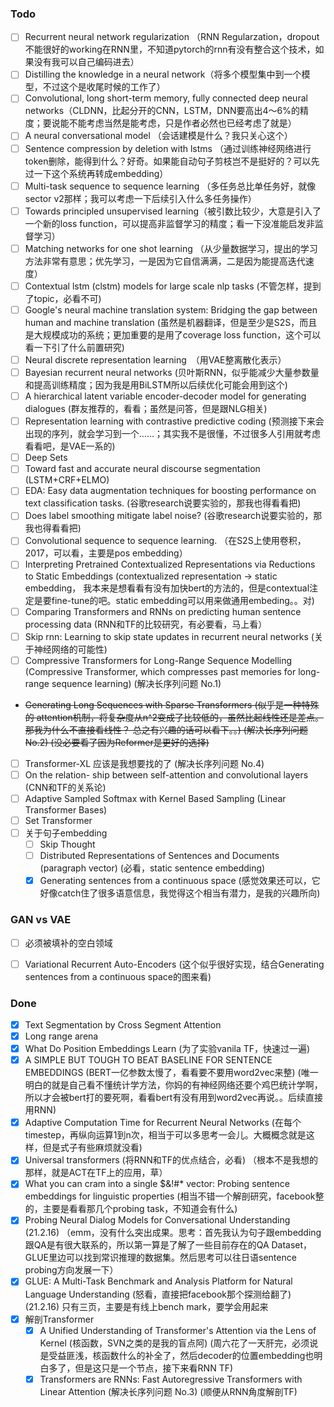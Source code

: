 ### Todo

- [ ] Recurrent neural network regularization （RNN Regularzation，dropout不能很好的working在RNN里，不知道pytorch的rnn有没有整合这个技术，如果没有我可以自己编码进去）
- [ ] Distilling the knowledge in a neural network（将多个模型集中到一个模型，不过这个是收尾时候的工作了）
- [ ] Convolutional, long short-term memory, fully connected deep neural networks（CLDNN，比起分开的CNN，LSTM，DNN要高出4～6%的精度；要说能不能考虑当然是能考虑，只是作者必然也已经考虑了就是）
- [ ] A neural conversational model （会话建模是什么？我只关心这个）
- [ ] Sentence compression by deletion with lstms （通过训练神经网络进行token删除，能得到什么？好奇。如果能自动句子剪枝岂不是挺好的？可以先过一下这个系统再转成embedding）
- [ ] Multi-task sequence to sequence learning （多任务总比单任务好，就像sector v2那样；我可以考虑一下后续引入什么多任务操作）
- [ ] Towards principled unsupervised learning（被引数比较少，大意是引入了一个新的loss function，可以提高非监督学习的精度；看一下没准能启发非监督学习）
- [ ] Matching networks for one shot learning （从少量数据学习，提出的学习方法非常有意思；优先学习，一是因为它自信满满，二是因为能提高迭代速度）
- [ ] Contextual lstm (clstm) models for large scale nlp tasks (不管怎样，提到了topic，必看不可)
- [ ] Google's neural machine translation system: Bridging the gap between human and machine translation (虽然是机器翻译，但是至少是S2S，而且是大规模成功的系统；更加重要的是用了coverage loss function，这个可以看一下引了什么前置研究)
- [ ] Neural discrete representation learning　（用VAE整离散化表示）
- [ ] Bayesian recurrent neural networks (贝叶斯RNN，似乎能减少大量参数量和提高训练精度；因为我是用BiLSTM所以后续优化可能会用到这个)
- [ ] A hierarchical latent variable encoder-decoder model for generating dialogues (群友推荐的，看看；虽然是问答，但是跟NLG相关)
- [ ] Representation learning with contrastive predictive coding (预测接下来会出现的序列，就会学习到一个……；其实我不是很懂，不过很多人引用就考虑看看吧，是VAE一系的)
- [ ] Deep Sets
- [ ] Toward fast and accurate neural discourse segmentation (LSTM+CRF+ELMO)
- [ ] EDA: Easy data augmentation techniques for boosting performance on text classification tasks. (谷歌research说要实验的，那我也得看看把)
- [ ] Does label smoothing mitigate label noise? (谷歌research说要实验的，那我也得看看把)
- [ ] Convolutional sequence to sequence learning. （在S2S上使用卷积，2017，可以看，主要是pos embedding）
- [ ] Interpreting Pretrained Contextualized Representations via Reductions to Static Embeddings (contextualized representation -> static embedding， 我本来是想看看有没有加快bert的方法的，但是contextual注定是要fine-tune的吧。static embedding可以用来做通用embeding。。对)
- [ ] Comparing Transformers and RNNs on predicting human sentence processing data (RNN和TF的比较研究，有必要看，马上看）
- [ ] Skip rnn: Learning to skip state updates in recurrent neural networks (关于神经网络的可能性)
- [ ] Compressive Transformers for Long-Range Sequence Modelling (Compressive Transformer, which compresses past memories for long-range sequence learning) (解决长序列问题 No.1)
- ~~Generating Long Sequences with Sparse Transformers (似乎是一种特殊的 attention机制，将复杂度从n^2变成了比较低的，虽然比起线性还是差点。那我为什么不直接看线性？ 总之有兴趣的话可以看下。。) (解决长序列问题 No.2) (没必要看了因为Reformer是更好的选择)~~
- [ ] Transformer-XL 应该是我想要找的了 (解决长序列问题 No.4)
- [ ] On the relation- ship between self-attention and convolutional layers (CNN和TF的关系论)
- [ ] Adaptive Sampled Softmax with Kernel Based Sampling (Linear Transformer Bases)
- [ ] Set Transformer
- [ ] 关于句子embedding
  - [ ] Skip Thought
  - [ ] Distributed Representations of Sentences and Documents (paragraph vector) (必看，static sentence embedding)
  - [X] Generating sentences from a continuous space (感觉效果还可以，它好像catch住了很多语意信息，我觉得这个相当有潜力，是我的兴趣所向)

### GAN vs VAE

- [ ] 必须被填补的空白领域
- [ ] Variational Recurrent Auto-Encoders (这个似乎很好实现，结合Generating sentences from a continuous space的图来看)


### Done

- [X] Text Segmentation by Cross Segment Attention
- [X] Long range arena
- [X] What Do Position Embeddings Learn (为了实验vanila TF，快速过一遍)
- [X] A SIMPLE BUT TOUGH TO BEAT BASELINE FOR SENTENCE EMBEDDINGS (BERT一亿参数太慢了，看看要不要用word2vec来整) (唯一明白的就是自己看不懂统计学方法，你妈的有神经网络还要个鸡巴统计学啊，所以才会被bert打的要死啊，看看bert有没有用到word2vec再说。。后续直接用RNN)
- [X] Adaptive Computation Time for Recurrent Neural Networks (在每个timestep，再纵向运算1到n次，相当于可以多思考一会儿。大概概念就是这样，但是式子有些麻烦就没看)
- [X] Universal transformers (将RNN和TF的优点结合，必看) （根本不是我想的那样，就是ACT在TF上的应用，草）
- [X] What you can cram into a single $&!#* vector: Probing sentence embeddings for linguistic properties (相当不错一个解剖研究，facebook整的，主要是看看那几个probing task，不知道会有什么)
- [X] Probing Neural Dialog Models for Conversational Understanding (21.2.16) （emm，没有什么突出成果。思考：首先我认为句子跟embedding跟QA是有很大联系的，所以第一算是了解了一些目前存在的QA Dataset，GLUE里边可以找到常识推理的数据集。然后思考可以往日语sentence probing方向发展一下）
- [X] GLUE: A Multi-Task Benchmark and Analysis Platform for Natural Language Understanding (怒看，直接把facebook那个探测给翻了) (21.2.16) 只有三页，主要是有线上bench mark，要学会用起来
- [X] 解剖Transformer
  - [X] A Unified Understanding of Transformer's Attention via the Lens of Kernel (核函数，SVN之类的是我的盲点阿) (周六花了一天肝完，必须说是受益匪浅，核函数什么的补全了，然后decoder的位置embedding也明白多了，但是这只是一个节点，接下来看RNN TF)
  - [X] Transformers are RNNs: Fast Autoregressive Transformers with Linear Attention (解决长序列问题 No.3) (顺便从RNN角度解剖TF)
